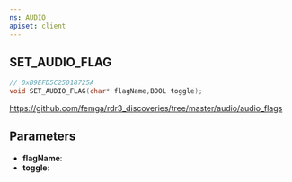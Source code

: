 ```yaml
---
ns: AUDIO
apiset: client
---
```

## SET_AUDIO_FLAG

```c
// 0xB9EFD5C25018725A
void SET_AUDIO_FLAG(char* flagName,BOOL toggle);
```

https://github.com/femga/rdr3_discoveries/tree/master/audio/audio_flags

## Parameters
* **flagName**:
* **toggle**: